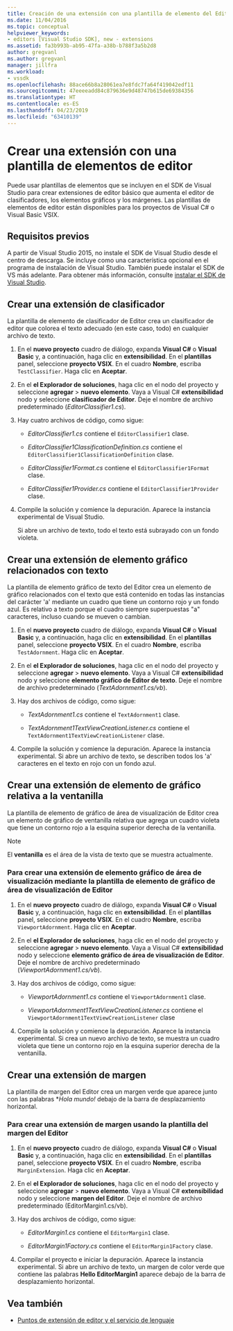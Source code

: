 ```yaml
---
title: Creación de una extensión con una plantilla de elemento del Editor | Microsoft Docs
ms.date: 11/04/2016
ms.topic: conceptual
helpviewer_keywords:
- editors [Visual Studio SDK], new - extensions
ms.assetid: fa3b993b-ab95-47fa-a38b-b788f3a5b2d8
author: gregvanl
ms.author: gregvanl
manager: jillfra
ms.workload:
- vssdk
ms.openlocfilehash: 88ace66b8a28061ea7e8fdc7fa64f419042edf11
ms.sourcegitcommit: 47eeeeadd84c879636e9d48747b615de69384356
ms.translationtype: HT
ms.contentlocale: es-ES
ms.lasthandoff: 04/23/2019
ms.locfileid: "63410139"
---
```

# <a name="create-an-extension-with-an-editor-item-template"></a>Crear una extensión con una plantilla de elementos de editor
Puede usar plantillas de elementos que se incluyen en el SDK de Visual Studio para crear extensiones de editor básico que aumenta el editor de clasificadores, los elementos gráficos y los márgenes. Las plantillas de elementos de editor están disponibles para los proyectos de Visual C# o Visual Basic VSIX.

## <a name="prerequisites"></a>Requisitos previos
 A partir de Visual Studio 2015, no instale el SDK de Visual Studio desde el centro de descarga. Se incluye como una característica opcional en el programa de instalación de Visual Studio. También puede instalar el SDK de VS más adelante. Para obtener más información, consulte [instalar el SDK de Visual Studio](../extensibility/installing-the-visual-studio-sdk.md).

## <a name="create-a-classifier-extension"></a>Crear una extensión de clasificador
 La plantilla de elemento de clasificador de Editor crea un clasificador de editor que colorea el texto adecuado (en este caso, todo) en cualquier archivo de texto.

1. En el **nuevo proyecto** cuadro de diálogo, expanda **Visual C#** o **Visual Basic** y, a continuación, haga clic en **extensibilidad**. En el **plantillas** panel, seleccione **proyecto VSIX**. En el cuadro **Nombre**, escriba `TestClassifier`. Haga clic en **Aceptar**.

2. En el **el Explorador de soluciones**, haga clic en el nodo del proyecto y seleccione **agregar** > **nuevo elemento**. Vaya a Visual C# **extensibilidad** nodo y seleccione **clasificador de Editor**. Deje el nombre de archivo predeterminado (*EditorClassifier1.cs*).

3. Hay cuatro archivos de código, como sigue:

    - *EditorClassifier1.cs* contiene el `EditorClassifier1` clase.

    - *EditorClassifier1ClassificationDefinition.cs* contiene el `EditorClassifier1ClassificationDefinition` clase.

    - *EditorClassifier1Format.cs* contiene el `EditorClassifier1Format` clase.

    - *EditorClassifier1Provider.cs* contiene el `EditorClassifier1Provider` clase.

4. Compile la solución y comience la depuración. Aparece la instancia experimental de Visual Studio.

     Si abre un archivo de texto, todo el texto está subrayado con un fondo violeta.

## <a name="create-a-text-relative-adornment-extension"></a>Crear una extensión de elemento gráfico relacionados con texto
 La plantilla de elemento gráfico de texto del Editor crea un elemento de gráfico relacionados con el texto que está contenido en todas las instancias del carácter 'a' mediante un cuadro que tiene un contorno rojo y un fondo azul. Es relativo a texto porque el cuadro siempre superpuestas "a" caracteres, incluso cuando se mueven o cambian.

1. En el **nuevo proyecto** cuadro de diálogo, expanda **Visual C#** o **Visual Basic** y, a continuación, haga clic en **extensibilidad**. En el **plantillas** panel, seleccione **proyecto VSIX**. En el cuadro **Nombre**, escriba `TestAdornment`. Haga clic en **Aceptar**.

2. En el **el Explorador de soluciones**, haga clic en el nodo del proyecto y seleccione **agregar** > **nuevo elemento**. Vaya a Visual C# **extensibilidad** nodo y seleccione **elemento gráfico de Editor de texto**. Deje el nombre de archivo predeterminado (*TextAdornment1.cs/vb*).

3. Hay dos archivos de código, como sigue:

    - *TextAdornment1.cs* contiene el `TextAdornment1` clase.

    - *TextAdornment1TextViewCreationListener.cs* contiene el `TextAdornment1TextViewCreationListener` clase.

4. Compile la solución y comience la depuración. Aparece la instancia experimental. Si abre un archivo de texto, se describen todos los 'a' caracteres en el texto en rojo con un fondo azul.

## <a name="create-a-viewport-relative-adornment-extension"></a>Crear una extensión de elemento de gráfico relativa a la ventanilla
 La plantilla de elemento de gráfico de área de visualización de Editor crea un elemento de gráfico de ventanilla relativa que agrega un cuadro violeta que tiene un contorno rojo a la esquina superior derecha de la ventanilla.

> [!NOTE]
> El **ventanilla** es el área de la vista de texto que se muestra actualmente.

### <a name="to-create-a-viewport-adornment-extension-by-using-the-editor-viewport-adornment-template"></a>Para crear una extensión de elemento gráfico de área de visualización mediante la plantilla de elemento de gráfico de área de visualización de Editor

1. En el **nuevo proyecto** cuadro de diálogo, expanda **Visual C#** o **Visual Basic** y, a continuación, haga clic en **extensibilidad**. En el **plantillas** panel, seleccione **proyecto VSIX**. En el cuadro **Nombre**, escriba `ViewportAdornment`. Haga clic en **Aceptar**.

2. En el **el Explorador de soluciones**, haga clic en el nodo del proyecto y seleccione **agregar** > **nuevo elemento**. Vaya a Visual C# **extensibilidad** nodo y seleccione **elemento gráfico de área de visualización de Editor**. Deje el nombre de archivo predeterminado (*ViewportAdornment1.cs/vb*).

3. Hay dos archivos de código, como sigue:

    - *ViewportAdornment1.cs* contiene el `ViewportAdornment1` clase.

    - *ViewportAdornment1TextViewCreationListener.cs* contiene el `ViewportAdornment1TextViewCreationListener` clase

4. Compile la solución y comience la depuración. Aparece la instancia experimental. Si crea un nuevo archivo de texto, se muestra un cuadro violeta que tiene un contorno rojo en la esquina superior derecha de la ventanilla.

## <a name="create-a-margin-extension"></a>Crear una extensión de margen
 La plantilla de margen del Editor crea un margen verde que aparece junto con las palabras **Hola mundo!* debajo de la barra de desplazamiento horizontal.

### <a name="to-create-a-margin-extension-by-using-the-editor-margin-template"></a>Para crear una extensión de margen usando la plantilla del margen del Editor

1. En el **nuevo proyecto** cuadro de diálogo, expanda **Visual C#** o **Visual Basic** y, a continuación, haga clic en **extensibilidad**. En el **plantillas** panel, seleccione **proyecto VSIX**. En el cuadro **Nombre**, escriba `MarginExtension`. Haga clic en **Aceptar**.

2. En el **el Explorador de soluciones**, haga clic en el nodo del proyecto y seleccione **agregar** > **nuevo elemento**. Vaya a Visual C# **extensibilidad** nodo y seleccione **margen del Editor**. Deje el nombre de archivo predeterminado (EditorMargin1.cs/vb).

3. Hay dos archivos de código, como sigue:

    - *EditorMargin1.cs* contiene el `EditorMargin1` clase.

    - *EditorMargin1Factory.cs* contiene el `EditorMargin1Factory` clase.

4. Compilar el proyecto e iniciar la depuración. Aparece la instancia experimental. Si abre un archivo de texto, un margen de color verde que contiene las palabras **Hello EditorMargin1** aparece debajo de la barra de desplazamiento horizontal.

## <a name="see-also"></a>Vea también
- [Puntos de extensión de editor y el servicio de lenguaje](../extensibility/language-service-and-editor-extension-points.md)
